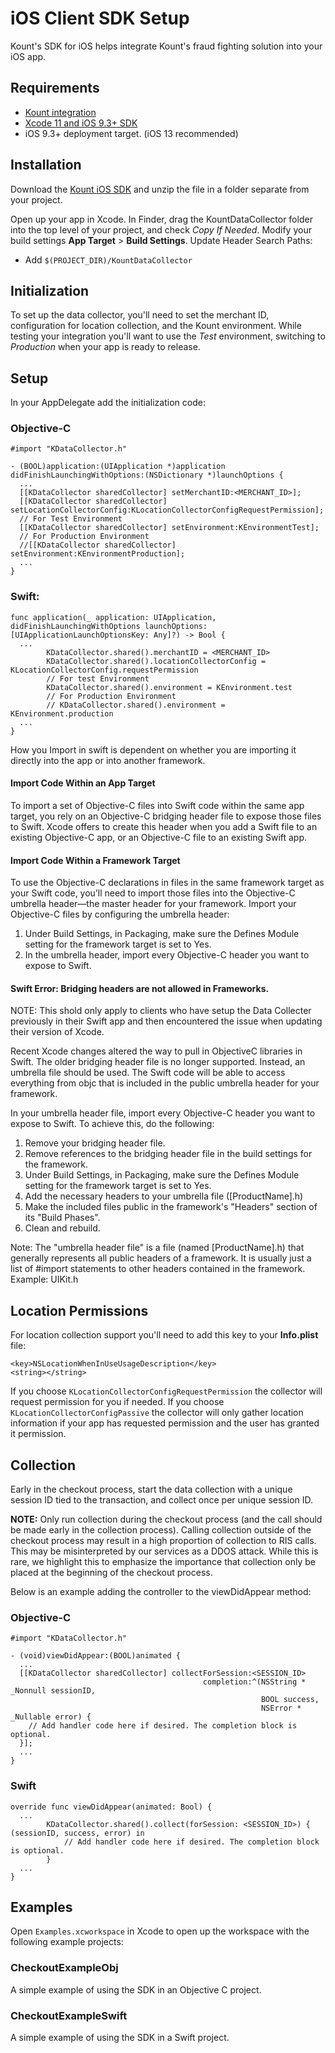 iOS Client SDK Setup
====================

Kount's SDK for iOS helps integrate Kount's fraud fighting solution into
your iOS app.

## Requirements

-   [Kount integration](http://www.kount.com/fraud-detection-software)
-   [Xcode 11 and iOS 9.3+ SDK](https://developer.apple.com/xcode/download/)
-   iOS 9.3+ deployment target. (iOS 13 recommended)

## Installation

Download the [Kount iOS SDK](https://github.com/Kount/kount-ios-sdk) and
unzip the file in a folder separate from your project.

Open up your app in Xcode.
In Finder, drag the KountDataCollector folder into the top level of your project, and
check *Copy If Needed*.
Modify your build settings **App Target** &gt; **Build Settings**.
Update Header Search Paths:
- Add `$(PROJECT_DIR)/KountDataCollector`

## Initialization

To set up the data collector, you'll need to set the merchant ID,
configuration for location collection, and the Kount environment. While
testing your integration you'll want to use the *Test* environment,
switching to *Production* when your app is ready to release.

## Setup

In your AppDelegate add the initialization code:

### Objective-C

``` 
#import "KDataCollector.h"
              
- (BOOL)application:(UIApplication *)application didFinishLaunchingWithOptions:(NSDictionary *)launchOptions {
  ...
  [[KDataCollector sharedCollector] setMerchantID:<MERCHANT_ID>]; 
  [[KDataCollector sharedCollector] setLocationCollectorConfig:KLocationCollectorConfigRequestPermission];
  // For Test Environment
  [[KDataCollector sharedCollector] setEnvironment:KEnvironmentTest];
  // For Production Environment
  //[[KDataCollector sharedCollector] setEnvironment:KEnvironmentProduction];
  ...
}
```

### Swift:

``` 
func application(_ application: UIApplication, didFinishLaunchingWithOptions launchOptions: [UIApplicationLaunchOptionsKey: Any]?) -> Bool {
  ...
        KDataCollector.shared().merchantID = <MERCHANT_ID>
        KDataCollector.shared().locationCollectorConfig = KLocationCollectorConfig.requestPermission
        // For test Environment
        KDataCollector.shared().environment = KEnvironment.test
        // For Production Environment
        // KDataCollector.shared().environment = KEnvironment.production
  ...
}
```

How you Import in swift is dependent on whether you are importing it directly into the app or into another framework. 

#### Import Code Within an App Target

To import a set of Objective-C files into Swift code within the same app target, you rely on an Objective-C bridging header file to expose those files to Swift. Xcode offers to create this header when you add a Swift file to an existing Objective-C app, or an Objective-C file to an existing Swift app.

#### Import Code Within a Framework Target

To use the Objective-C declarations in files in the same framework target as your Swift code, you’ll need to import those files into the Objective-C umbrella header—the master header for your framework. Import your Objective-C files by configuring the umbrella header:

1. Under Build Settings, in Packaging, make sure the Defines Module setting for the framework target is set to Yes.
2. In the umbrella header, import every Objective-C header you want to expose to Swift.

#### Swift Error: Bridging headers are not allowed in Frameworks.

NOTE: This shold only apply to clients who have setup the Data Collecter previously in their Swift app and then encountered the issue when updating their version of Xcode.

Recent Xcode changes altered the way to pull in ObjectiveC libraries in Swift.  The older bridging header file is no longer supported.  Instead, an umbrella file should be used. The Swift code will be able to access everything from objc that is included in the public umbrella header for your framework.

In your umbrella header file, import every Objective-C header you want to expose to Swift. To achieve this, do the following:

1. Remove your bridging header file.
2. Remove references to the bridging header file in the build settings for the framework.
3. Under Build Settings, in Packaging, make sure the Defines Module setting for the framework target is set to Yes.
4. Add the necessary headers to your umbrella file ([ProductName].h)
5. Make the included files public in the framework's "Headers" section of its "Build Phases".
6. Clean and rebuild.

Note: The "umbrella header file" is a file (named [ProductName].h) that generally represents all public headers of a framework. It is usually just a list of #import statements to other headers contained in the framework. Example: UIKit.h

## Location Permissions

For location collection support you'll need to add this key to your
**Info.plist** file:

``` 
<key>NSLocationWhenInUseUsageDescription</key>
<string></string>
```

If you choose `KLocationCollectorConfigRequestPermission` the collector
will request permission for you if needed. If you choose
`KLocationCollectorConfigPassive` the collector will only gather
location information if your app has requested permission and the user has granted it permission.

## Collection

Early in the checkout process, start the data collection with a unique 
session ID tied to the transaction, and collect once per unique session
ID.

**NOTE:** Only run collection during the checkout process (and the call
should be made early in the collection process). Calling collection
outside of the checkout process may result in a high proportion of 
collection to RIS calls. This may be misinterpreted by our services as a
DDOS attack. While this is rare, we highlight this to emphasize the
importance that collection only be placed at the beginning of the
checkout process.

Below is an example adding the controller to the viewDidAppear method:

### Objective-C

``` 
#import "KDataCollector.h"

- (void)viewDidAppear:(BOOL)animated {
  ...
  [[KDataCollector sharedCollector] collectForSession:<SESSION_ID> 
                                           completion:^(NSString * _Nonnull sessionID,  
                                                        BOOL success, 
                                                        NSError * _Nullable error) {
    // Add handler code here if desired. The completion block is optional.
  }];
  ...
}
```

### Swift

``` 
override func viewDidAppear(animated: Bool) {
  ...
        KDataCollector.shared().collect(forSession: <SESSION_ID>) { (sessionID, success, error) in
            // Add handler code here if desired. The completion block is optional.
        }
  ...
}
```

## Examples

Open `Examples.xcworkspace` in Xcode to open up the workspace with the following example projects:

### CheckoutExampleObj

A simple example of using the SDK in an Objective C project.

### CheckoutExampleSwift

A simple example of using the SDK in a Swift project.

